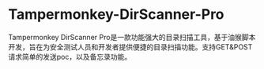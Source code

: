# Tampermonkey-DirScanner-Pro
Tampermonkey DirScanner Pro是一款功能强大的目录扫描工具，基于油猴脚本开发，旨在为安全测试人员和开发者提供便捷的目录扫描功能。支持GET&amp;POST请求简单的发送poc，以及备忘录功能。
